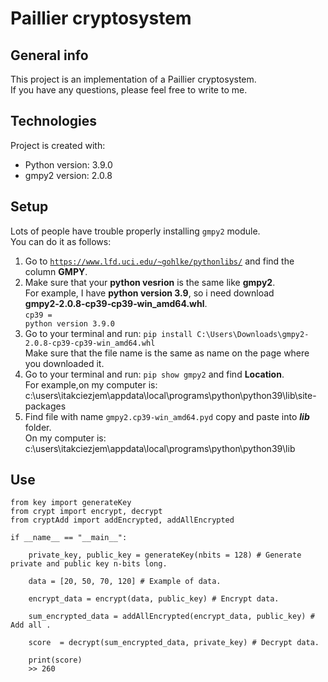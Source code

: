 # Paillier cryptosystem

## General info
This project is an implementation of a Paillier cryptosystem.<br />
If you have any questions, please feel free to write to me.<br />

## Technologies
Project is created with:
* Python version: 3.9.0
* gmpy2 version: 2.0.8

## Setup 
Lots of people have trouble properly installing <code>gmpy2</code> module.<br />
You can do it as follows:

1. Go to <code>https://www.lfd.uci.edu/~gohlke/pythonlibs/</code> and find the column **GMPY**.
2. Make sure that your **python vesrion** is the same like **gmpy2**.<br /> For example, I have **python version 3.9**, so i need download **gmpy2‑2.0.8‑cp39‑cp39‑win_amd64.whl**.<br /> <code>cp39 = python version 3.9.0 </code>
3. Go to your terminal and run: ```pip install C:\Users\Downloads\gmpy2-2.0.8-cp39-cp39-win_amd64.whl``` <br/> Make sure that the file name is the same as name on the page where you downloaded it.
4. Go to your terminal and run: ```pip show gmpy2``` and find **Location**.<br/> For example,on my computer is: c:\users\itakciezjem\appdata\local\programs\python\python39\lib\site-packages
5. Find file with name <code>gmpy2.cp39-win_amd64.pyd</code> copy and paste into ***lib*** folder.<br/> On my computer is: c:\users\itakciezjem\appdata\local\programs\python\python39\lib

## Use 

```
from key import generateKey
from crypt import encrypt, decrypt
from cryptAdd import addEncrypted, addAllEncrypted

if __name__ == "__main__":
    
    private_key, public_key = generateKey(nbits = 128) # Generate private and public key n-bits long.

    data = [20, 50, 70, 120] # Example of data. 

    encrypt_data = encrypt(data, public_key) # Encrypt data.

    sum_encrypted_data = addAllEncrypted(encrypt_data, public_key) # Add all .

    score  = decrypt(sum_encrypted_data, private_key) # Decrypt data.

    print(score) 
    >> 260
```
